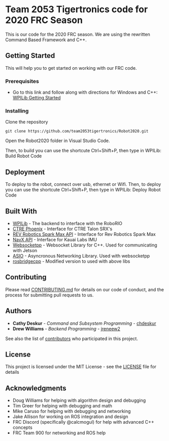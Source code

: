 # Team 2053 Tigertronics code for 2020 FRC Season

This is our code for the 2020 FRC season. We are using the rewritten Command Based Framework and C++.

## Getting Started

This will help you to get started on working with our FRC code.

### Prerequisites

- Go to this link and follow along with directions for Windows and C++: [WPILib Getting Started](https://docs.wpilib.org/en/latest/docs/software/getting-started/index.html)

### Installing

Clone the repository
```
git clone https://github.com/team2053tigertronics/Robot2020.git
```
Open the Robot2020 folder in Visual Studio Code.

Then, to build you can use the shortcute Ctrl+Shift+P, then type in WPILib: Build Robot Code

## Deployment

To deploy to the robot, connect over usb, ethernet or Wifi.
Then, to deploy you can use the shortcute Ctrl+Shift+P, then type in WPILib: Deploy Robot Code

## Built With

* [WPILib](https://github.com/wpilibsuite/allwpilib) - The backend to interface with the RoboRIO
* [CTRE Phoenix](https://github.com/CrossTheRoadElec/Phoenix-api) - Interface for CTRE Talon SRX's
* [REV Robotics Spark Max API](http://www.revrobotics.com/) - Interface for Rev Robotics Spark Max
* [NavX API](https://pdocs.kauailabs.com/navx-mxp/) - Interface for Kauai Labs IMU
* [Websocketpp](https://github.com/zaphoyd/websocketpp) - Websocket Library for C++. Used for communicating with Jetson
* [ASIO](https://think-async.com/) - Asyncronous Networking Library. Used with websocketpp
* [rosbridgecpp](https://github.com/ppianpak/rosbridgecpp) - Modified version to used with above libs

## Contributing

Please read [CONTRIBUTING.md](CONTRIBUTING.md) for details on our code of conduct, and the process for submitting pull requests to us.

## Authors

* **Cathy Deskur** - *Command and Subsystem Programming* - [chdeskur](https://github.com/chdeskur)
* **Drew Williams** - *Backend Programming* - [jreneew2](https://github.com/jreneew2)

See also the list of [contributors](https://github.com/team2053tigertronics/Robot2020/contributors) who participated in this project.

## License

This project is licensed under the MIT License - see the [LICENSE](LICENSE) file for details

## Acknowledgments

* Doug Williams for helping with algorithm design and debugging
* Tim Greer for helping with debugging and math
* Mike Caruso for helping with debugging and networking
* Jake Allison for working on ROS integration and design
* FRC Discord (specifically @calcmogul) for help with advanced C++ concepts
* FRC Team 900 for networking and ROS help

